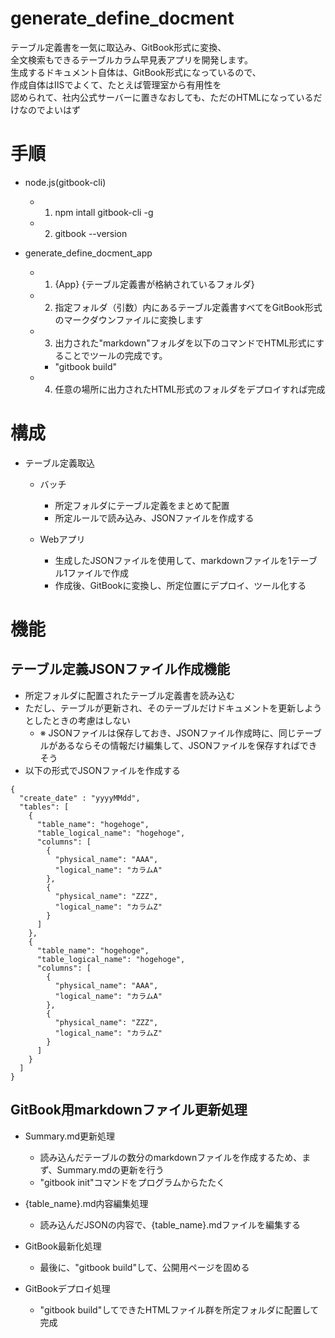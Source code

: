 # generate_define_docment

テーブル定義書を一気に取込み、GitBook形式に変換、  
全文検索もできるテーブルカラム早見表アプリを開発します。  
生成するドキュメント自体は、GitBook形式になっているので、  
作成自体はIISでよくて、たとえば管理室から有用性を  
認められて、社内公式サーバーに置きなおしても、ただのHTMLになっているだけなのでよいはず

# 手順

- node.js(gitbook-cli)
  - 1. npm intall gitbook-cli -g
  - 2. gitbook --version
    
- generate_define_docment_app
  - 1. {App} {テーブル定義書が格納されているフォルダ}
  - 2. 指定フォルダ（引数）内にあるテーブル定義書すべてをGitBook形式のマークダウンファイルに変換します
  - 3. 出力された"markdown"フォルダを以下のコマンドでHTML形式にすることでツールの完成です。
    - "gitbook build"
  - 4. 任意の場所に出力されたHTML形式のフォルダをデプロイすれば完成


# 構成

- テーブル定義取込
  - バッチ
    - 所定フォルダにテーブル定義をまとめて配置
    - 所定ルールで読み込み、JSONファイルを作成する

  - Webアプリ
    - 生成したJSONファイルを使用して、markdownファイルを1テーブル1ファイルで作成
    - 作成後、GitBookに変換し、所定位置にデプロイ、ツール化する

# 機能

## テーブル定義JSONファイル作成機能

- 所定フォルダに配置されたテーブル定義書を読み込む
- ただし、テーブルが更新され、そのテーブルだけドキュメントを更新しようとしたときの考慮はしない
  - ※ JSONファイルは保存しておき、JSONファイル作成時に、同じテーブルがあるならその情報だけ編集して、JSONファイルを保存すればできそう
- 以下の形式でJSONファイルを作成する
```
{
  "create_date" : "yyyyMMdd",
  "tables": [
    {
      "table_name": "hogehoge",
      "table_logical_name": "hogehoge",
      "columns": [
        {
          "physical_name": "AAA",
          "logical_name": "カラムA"
        },
        {
          "physical_name": "ZZZ",
          "logical_name": "カラムZ"
        }
      ]
    },
    {
      "table_name": "hogehoge",
      "table_logical_name": "hogehoge",
      "columns": [
        {
          "physical_name": "AAA",
          "logical_name": "カラムA"
        },
        {
          "physical_name": "ZZZ",
          "logical_name": "カラムZ"
        }
      ]
    }
  ]
}
```

## GitBook用markdownファイル更新処理

- Summary.md更新処理
  - 読み込んだテーブルの数分のmarkdownファイルを作成するため、まず、Summary.mdの更新を行う
  - "gitbook init"コマンドをプログラムからたたく
  
- {table_name}.md内容編集処理
  - 読み込んだJSONの内容で、{table_name}.mdファイルを編集する

- GitBook最新化処理
  - 最後に、"gitbook build"して、公開用ページを固める

- GitBookデプロイ処理
  - "gitbook build"してできたHTMLファイル群を所定フォルダに配置して完成
